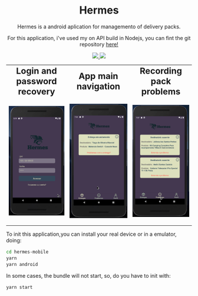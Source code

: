 <h1 align="center">Hermes</h1>
<p align="center">Hermes is a android aplication for managemento of delivery packs.</p>
<p align="center" style="text-align: center;">For this application, i've used my on API build in Nodejs, you can fint the git repository <a href="https://github.com/mycatdoitbetter/hermes-backend">here!</a></a></p>

<p align="center">
  
  <a aria-label="React Version" href="https://github.com/facebook/react-native">
    <img src="https://img.shields.io/badge/react_native-0.62.2-informational?logo=react"></img>
  </a>
  <a aria-label="Github API" href="https://github.com/mycatdoitbetter/hermes-backend">
    <img src="https://img.shields.io/badge/API-yellow?logo=docker"></img>
  </a>

</p>

<table border="0" align="center"> 
  <tr align="center">
     <td><b style="font-size:23px">Login and password recovery</b></td>
     <td><b style="font-size:23px">App main navigation</b></td>
     <td><b style="font-size:23px">Recording pack problems</b></td>
  </tr>
  <tr align="center">
    <td>
      <p>
        <img width="337" height="auto" src="demo/login.gif">
       </p>
     </td>
     <td>
       <p>
        <img width="337" height="auto" src="demo/navigation.gif">
       </p>
     </td>
     <td>
      <p>
        <img width="337" height="auto" src="demo/recording.gif">
       </p>
     </td>
  </tr>
 </table>

 To init this application,you can install your real device or in a emulator, doing:
 ```bash
 cd hermes-mobile
 yarn
 yarn android
 ```
In some cases, the bundle will not start, so, do you have to init with:
```bash
yarn start
```

